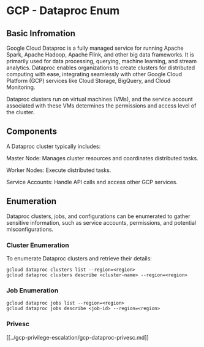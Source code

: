 # GCP -  Dataproc Enum

## Basic Infromation

Google Cloud Dataproc is a fully managed service for running Apache Spark, Apache Hadoop, Apache Flink, and other big data frameworks. It is primarily used for data processing, querying, machine learning, and stream analytics. Dataproc enables organizations to create clusters for distributed computing with ease, integrating seamlessly with other Google Cloud Platform (GCP) services like Cloud Storage, BigQuery, and Cloud Monitoring.

Dataproc clusters run on virtual machines (VMs), and the service account associated with these VMs determines the permissions and access level of the cluster.

## Components

A Dataproc cluster typically includes:

Master Node: Manages cluster resources and coordinates distributed tasks.

Worker Nodes: Execute distributed tasks.

Service Accounts: Handle API calls and access other GCP services.

## Enumeration

Dataproc clusters, jobs, and configurations can be enumerated to gather sensitive information, such as service accounts, permissions, and potential misconfigurations.

### Cluster Enumeration

To enumerate Dataproc clusters and retrieve their details:

```
gcloud dataproc clusters list --region=<region>
gcloud dataproc clusters describe <cluster-name> --region=<region>
```

### Job Enumeration

```
gcloud dataproc jobs list --region=<region>
gcloud dataproc jobs describe <job-id> --region=<region>
```

### Privesc

[[../gcp-privilege-escalation/gcp-dataproc-privesc.md]]

